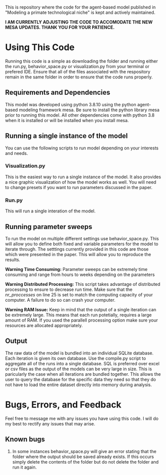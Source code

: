 This is repository where the code for the agent-based model published in "Modeling a primate technological niche" is kept and actively maintained.

**I AM CURRENTLY ADJUSTING THE CODE TO ACCOMODATE THE NEW MESA UPDATES. THANK YOU FOR YOUR PATIENCE.**

# Using This Code

Running this code is a simple as downloading the folder and running either the run.py, behavior_space.py or visualization.py from your terminal or prefered IDE. Ensure that all of the files associated with the respository remain in the same folder in order to ensure that the code runs properly. 

## Requirements and Dependencies

This model was developed using python 3.8.10 using the python agent-based modeling framework mesa. Be sure to  install the python library mesa prior to running this model. All other dependencies come with python 3.8 when it is installed or will be installed when you install mesa. 

## Running a single instance of the model

You can use the following scripts to run model depending on your interests and needs.

### Visualization.py

This is the easiest way to run a single instance of the model. It also provides a nice graphic visualization of how the model works as well. You will need to change presets if you want to run parameters discussed in the paper. 

### Run.py

This will run a single interation of the model. 

## Running parameter sweeps

To run the model on multiple different settings use behavior_space.py. This will allow you to define both fixed and variable parameters for the model to iterate through. The setttings currently provided in this code are those which were presented in the paper. This will allow you to reproduce the results. 

**Warning Time Consuming:** Parameter sweeps can be extremely time consuming and range from hours to weeks depending on the parameters 

**Warning Distributed Processing:** This script takes advantage of distributed processing to ensure to decrease run time. Make sure that the *nr_proccesses* on line 25 is set to match the computing capacity of your computer. A failure to do so can crash your computer.

**Warning RAM Issue:** Keep in mind that the output of a single iteration can be extremely large. This means that each run potetially, requires a large amount of RAM. If you used the parallell processing option make sure your resources are allocated appropriately. 

## Output

The raw data of the model is bundled into an individual SQLite database. Each iteration is given its own database. Use the compile.py script to aggregate all of the runs into a single database. SQL is preferred over excel or csv files as the output of the models can be very large in size. This is paricularly the case when all iterations are bundled together. This allows the user to query the database for the specific data they need so that they do not have to load the entire dataset directly into memory during analysis.   

# Bugs, Errors, and Feedback

Feel free to message me with any issues you have using this code. I will do my best to rectify any issues that may arise. 

## Known bugs

1. In some instances behavior_space.py will give an error stating that the folder where the output should be saved already exists. If this occurs simply delete the contents of the folder but do not delete the folder and run it again.  
